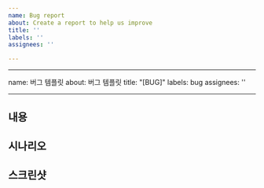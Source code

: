 ```yaml
---
name: Bug report
about: Create a report to help us improve
title: ''
labels: ''
assignees: ''

---
```


---
name: 버그 템플릿
about: 버그 템플릿
title: "[BUG]"
labels: bug
assignees: ''

---

## 내용

## 시나리오

## 스크린샷
